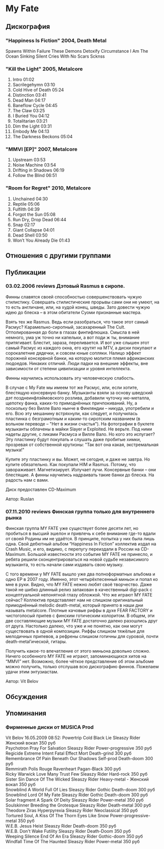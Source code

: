 # My Fate



## Дискография

### "Happiness Is Fiction" 2004, Death Metal

Spawns Within 
Failure 
These Demons 
Detoxify 
Circumstance 
I Am The Ocean 
Sinking 
Silent Cries 
With No Scars 
Scknss

### "Kill the Light" 2005, Metalcore

1. Intro	01:02	
2. Sacrilegehymn	03:10	
3. Cold Hive of Death	05:24	
4. Distinction	03:41	
5. Dead Man	04:17	
6. Baneflow Cycle	04:45	
7. The Claw	03:25	
8. I Buried You	04:12	
9. Totalitarian	03:21	
10. Dim the Light	03:31	
11. Embody Me	04:13	
12. The Darkness Beckons	05:04

### "MMVI [EP]" 2007, Metalcore

1. Upstream	03:53
2. Noise Machine	03:54
3. Drifting in Shadows	06:19
4. Follow the Blind	06:51

### "Room for Regret" 2010, Metalcore

1. Unchained	04:30	
2. Reptile	05:06	
3. Fulfilth	04:39	
4. Forgot the Sun	05:08	
5. Run Dry, Drop Dead	06:44	
6. Snap	02:17	
7. Giant Collapse	04:01	
8. Dead Shell	03:50	
9. Won’t You Already Die	01:43


## Отношения с другими группами


## Публикации

### 03.02.2006 reviews Дэтовый Rasmus в сиропе.

<P>Финны славятся своей способностью совершенствовать чужую стилистику. Совершать стилистические прорывы сами они не умеют, на то есть англичане, или, на худой конец, шведы. Зато довести чужую идею до блеска – в этом обитатели Суоми признанные мастера. </P>
<P>Взять тех же Rasmus. Ведь если разобраться, что такое этот самый Расмус? Карамельно-сиропный, засахаренный The Cult. Отполированная до боли в глазах финтифлюшка. Смысла в ней немного, ума уж точно ни капельки, а вот поди ж ты, внимание притягивает. Блестит, зараза, переливается. И вот уже слышен этот самый Расмус из каждого окна, его крутят на MTV, а диски покупают и сорокалетние дядечки, и совсем юные сопляки. Налицо эффект порожней консервной банки, на которую молится племя африканских людоедов. Никаких отличий. Люди падки на внешние эффекты, вне зависимости от степени цивилизации и уровня интеллекта. </P>
<P>Финны научились использовать эту человеческую слабость. </P>
<P>В случае с My Fate мы имеем тот же Расмус, или, если хотите, блестящую консервную банку. Музыканты взяли за основу шведский дэт позднеинфлэймовского розлива, добавили чуточку ню-металла, щепотку фанка, каких-то примоднённых причпокиваний. Ну, а поскольку без Вилле Вало нынче в Финляндии – никуда, употребили и его. Всю эту мешанину встряхнули, как следует, и получилась пластинка с безграмотным и каким-то сиротским названием (в вольном переводе – "Нет в жизни счастья"). На фотографии в буклете музыканты облачены в майки Slayer и Exploited. Не верьте. Под ними надеты другие, с ликами Расмуса и Вилле Вало. Но кого это испугает? Эту пластинку будут покупать и слушать даже пробитые химки, прозревая от собственной крутизны: "Так вот она какая, экстремальная музыка!" </P>
<P>Купите эту пластинку и вы. Может, не сегодня, и даже не завтра. Но купите обязательно. Как покупали HIM и Rasmus. Потому, что завораживает. Магнетизирует. Излучает лучи. Консервные банки – они блестящие. А финны научились надраивать такие банки до блеска. На радость нам с вами. </P>
<P>Диск предоставлен CD-Maximum </P>
Автор: Ruslan

### 07.11.2010 reviews Финская группа только для внутреннего рынка

<P>Финская группа MY FATE уже существует более десяти лет, но пробиться в высший эшелон и привлечь к себе внимание где-то вдали от своей Родины им не удаётся. В принципе, попытка у них была лишь одна. Свой дебютный альбом “Happiness In Fiction” коллектив издал на Crash Music, и его, видимо, с перепугу переиздали в России на CD-Maximum. Большой известности это событие MY FATE не принесло, и ребята решили сконцентрироваться на новой судьбе независимого музыканта, то есть начали сами издавать свою музыку.</P>
<P>С того времени у MY FATE вышло уже два полноформатных альбома и одно EP в 2007 году. Именно, этот четырёхпесенный миньон и попал ко мне в руки. Видно, что MY FATE нежно любят своё творчество. Даже такой не шибко длинный релиз запакован в качественный digi-pack с концептуальной непонятной глазу обложкой. Что же играют MY FATE сейчас? Коллектив представляет нам не слишком оригинальный примоднённый melodic death-metal, который принято в наши дни называть metalcore. Плотные качовые риффы в духе FEAR FACTORY и чистоголосый припев с финским готическим колоритом. В общем, эти две составляющие музыки MY FATE достаточно далеко разошлись друг от друга. Настолько далеко, что уже и не понятно, как они могут существовать в одной композиции. Риффы слишком тяжёлые для мелодичных припевов, а рефрены слишком готичны для суровой, почти death-metal’ической, гитары.</P>
<P>Получить какое-то впечатление от этого миньона довольно сложно. Ничего особенного MY FATE не играют, запоминающихся хитов на “MMVI” нет. Возможно, более чёткое представление об этом альбоме можно получить, только отслушав всю дискографию финнов. Пожелаем удачи этим энтузиастам.</P>
Автор: Vit Belov


## Обсуждения


## Упоминания

### Фирменные диски от MUSICA Prod

Vit Belov 16.05.2009 08:52:
Powertrip	Cold Black Lie	Sleaszy Rider	Женский вокал	350 руб<BR>Psychotron	Pray For Salvation	Sleaszy Rider	Power-progressive	350 руб<BR>Regicide	Extreme Intent Fatal Effect	Mort	Death-grind	300 руб<BR>Remembrance Of Pain	Beneath Our Shadows	Self-prod	Death-doom	300 руб<BR>Remmirath	Polis Rouge	Ravenheart	Pagan-Black	300 руб<BR>Ricky Warwick	Love Many Trust Few	Sleaszy Rider	Hard-rock	350 руб<BR>Sister Sin	Dance Of The Wicked	Sleaszy Rider	Heavy-metal - Женский вокал	350 руб<BR>Snowblind	A World Full Of Lies	Sleaszy Rider	Gothic Death-doom	300 руб<BR>Snowblind	Lord Of My Fate	Sleaszy Rider	Gothic Death-doom	300 руб<BR>Solar fragment	A Spark Of Deity	Sleaszy Rider	Power-metal	350 руб<BR>Soulskinner	Breeding the Grotesque	Sleaszy Rider	Death-metal	300 руб<BR>Theodore Ziras	Hyperpyrexia	Sleaszy Rider	Neoclassical	350 руб<BR>Tortured Soul, A	Kiss Of The Thorn	Eyes Like Snow	Power-progressive-metal	350 руб<BR>W.E.B.	Jesus Heist	Sleaszy Rider	Death-doom	350 руб<BR>W.E.B.	Don't Wake Futility	Sleaszy Rider	Death-Doom	350 руб<BR>Weeping Silence	End Of An Era	Sleaszy Rider	Gothic-doom	350 руб<BR>Windfall	Time Of The Haunted	Sleaszy Rider	Power-metal	350 руб<BR>

